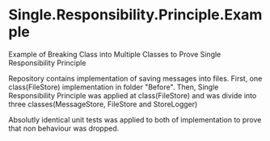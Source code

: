 # Single.Responsibility.Principle.Example
Example of Breaking Class into Multiple Classes to Prove Single Responsibility Principle

Repository contains implementation of saving messages into files. First, one class(FileStore) implementation in folder "Before".
Then, Single Responsibility Principle was applied at class(FileStore) and was divide into three classes(MessageStore, FileStore and StoreLogger)

Absolutly identical unit tests was applied to both of implementation to prove that non behaviour was dropped.
